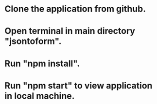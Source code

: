 # Clone the application from github.
# Open terminal in main directory "jsontoform".
# Run "npm install".
# Run "npm start" to view application in local machine.
